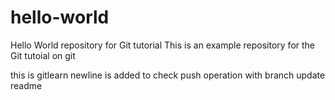 # hello-world
Hello World repository for Git tutorial
This is an example repository for the Git tutoial on git

this is gitlearn
newline is added to check push operation with branch update readme